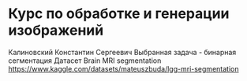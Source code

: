 # Курс по обработке и генерации изображений
Калиновский Константин Сергеевич
Выбранная задача - бинарная сегментация
Датасет Brain MRI segmentation
https://www.kaggle.com/datasets/mateuszbuda/lgg-mri-segmentation
